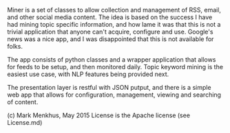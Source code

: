 Miner is a set of classes to allow collection and 
management of RSS, email, and other social media content.
The idea is based on the success I have had mining topic
specific information, and how lame it was that this is 
not a trivial application that anyone can't acquire,
configure and use.  Google's news was a nice app, and I
was disappointed that this is not available for folks.

The app consists of python classes and a wrapper application
that allows for feeds to be setup, and then monitored daily.
Topic keyword mining is the easiest use case, with NLP features
being provided next.

The presentation layer is restful with JSON putput, and there
is a simple web app that allows for configuration, management,
viewing and searching of content.

(c) Mark Menkhus, May 2015
License is the Apache license (see License.md)
